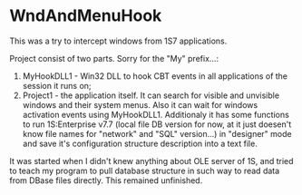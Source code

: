# WndAndMenuHook
This was a try to intercept windows from 1S7 applications.

Project consist of two parts. Sorry for the "My" prefix...:
1. MyHookDLL1 - Win32 DLL to hook CBT events in all applications of the session it runs on;
2. Project1 - the application itself. It can search for visible and unvisible windows and their system menus.
Also it can wait for windows activation events using MyHookDLL1.
Additionaly it has some functions to run 1S:Enterprise v7.7 (local file DB version for now, at it just doesen't
know file names for "network" and "SQL" version...) in "designer" mode and save it's configuration structure description into
a text file.

It was started when I didn't knew anything about OLE server of 1S, and tried to teach my program to pull database structure
in such way to read data from DBase files directly. This remained unfinished.
